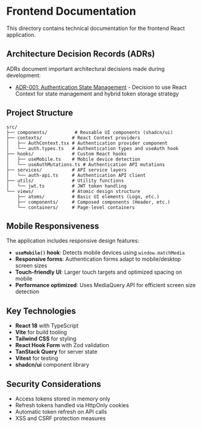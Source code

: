 # Frontend Documentation

This directory contains technical documentation for the frontend React application.

## Architecture Decision Records (ADRs)

ADRs document important architectural decisions made during development:

- [ADR-001: Authentication State Management](./adr/001-authentication-state-management.md) - Decision to use React Context for state management and hybrid token storage strategy

## Project Structure

```
src/
├── components/          # Reusable UI components (shadcn/ui)
├── contexts/           # React Context providers
│   ├── AuthContext.tsx # Authentication provider component
│   └── auth.types.ts   # Authentication types and useAuth hook
├── hooks/              # Custom React hooks
│   ├── useMobile.ts    # Mobile device detection
│   └── useAuthMutations.ts # Authentication API mutations
├── services/           # API service layers
│   └── auth-api.ts     # Authentication API client
├── utils/              # Utility functions
│   └── jwt.ts          # JWT token handling
└── views/              # Atomic design structure
    ├── atoms/          # Basic UI elements (Logo, etc.)
    ├── components/     # Composed components (Header, etc.)
    └── containers/     # Page-level containers
```

## Mobile Responsiveness

The application includes responsive design features:

- **`useMobile()` hook**: Detects mobile devices using `window.matchMedia`
- **Responsive forms**: Authentication forms adapt to mobile/desktop screen sizes
- **Touch-friendly UI**: Larger touch targets and optimized spacing on mobile
- **Performance optimized**: Uses MediaQuery API for efficient screen size detection

## Key Technologies

- **React 18** with TypeScript
- **Vite** for build tooling
- **Tailwind CSS** for styling
- **React Hook Form** with Zod validation
- **TanStack Query** for server state
- **Vitest** for testing
- **shadcn/ui** component library

## Security Considerations

- Access tokens stored in memory only
- Refresh tokens handled via HttpOnly cookies
- Automatic token refresh on API calls
- XSS and CSRF protection measures